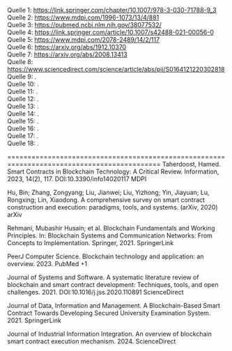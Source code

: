 Quelle 1: https://link.springer.com/chapter/10.1007/978-3-030-71788-9_3 <br>
Quelle 2: https://www.mdpi.com/1996-1073/13/4/881 <br>
Quelle 3: https://pubmed.ncbi.nlm.nih.gov/38077532/ <br>
Quelle 4: https://link.springer.com/article/10.1007/s42488-021-00056-0 <br>
Quelle 5: https://www.mdpi.com/2078-2489/14/2/117 <br>
Quelle 6: https://arxiv.org/abs/1912.10370 <br>
Quelle 7: https://arxiv.org/abs/2008.13413 <br>
Quelle 8: https://www.sciencedirect.com/science/article/abs/pii/S0164121220302818 <br>
Quelle 9: . <br>
Quelle 10: . <br>
Quelle 11: . <br>
Quelle 12: . <br>
Quelle 13: . <br>
Quelle 14: . <br>
Quelle 15: . <br>
Quelle 16: . <br>
Quelle 17: . <br>
Quelle 18: . <br>

============================================================================================
Taherdoost, Hamed. Smart Contracts in Blockchain Technology: A Critical Review. Information, 2023, 14(2), 117. DOI:10.3390/info14020117 
MDPI

Hu, Bin; Zhang, Zongyang; Liu, Jianwei; Liu, Yizhong; Yin, Jiayuan; Lu, Rongxing; Lin, Xiaodong. A comprehensive survey on smart contract construction and execution: paradigms, tools, and systems. (arXiv, 2020) 
arXiv

Rehmani, Mubashir Husain; et al. Blockchain Fundamentals and Working Principles. In: Blockchain Systems and Communication Networks: From Concepts to Implementation. Springer, 2021. 
SpringerLink

PeerJ Computer Science. Blockchain technology and application: an overview. 2023. 
PubMed
+1

Journal of Systems and Software. A systematic literature review of blockchain and smart contract development: Techniques, tools, and open challenges. 2021. DOI:10.1016/j.jss.2020.110891 
ScienceDirect

Journal of Data, Information and Management. A Blockchain-Based Smart Contract Towards Developing Secured University Examination System. 2021. 
SpringerLink

Journal of Industrial Information Integration. An overview of blockchain smart contract execution mechanism. 2024. 
ScienceDirect
